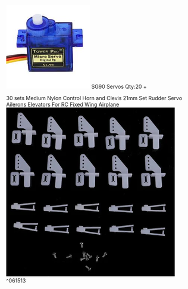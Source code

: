![](Pasted%20image%2020241020021929.webp)
SG90 Servos
Qty:20 +

30 sets Medium Nylon Control Horn and Clevis 21mm Set Rudder Servo Ailerons Elevators For RC Fixed Wing Airplane
![](Pasted%20image%2020241020022126.webp) ^061513
